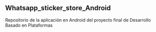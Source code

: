 ## Whatsapp_sticker_store_Android
Repositorio de la aplicación en Android del proyecto final de Desarrollo Basado en Plataformas
